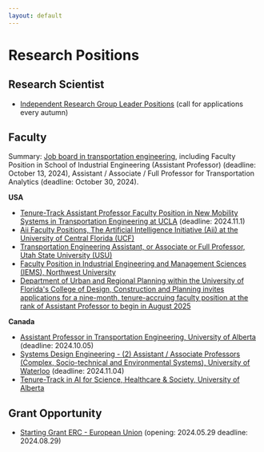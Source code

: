 ```yaml
---
layout: default
---
```


# Research Positions

## Research Scientist

- [Independent Research Group Leader Positions](https://www.kofo.mpg.de/863214/Faculty-Positions) (call for applications every autumn)

## Faculty

Summary: [Job board in transportation engineering](https://bridgingtransport.org/job-board/), including Faculty Position in School of Industrial Engineering (Assistant Professor) (deadline: October 13, 2024), Assistant / Associate / Full Professor for Transportation Analytics (deadline: October 30, 2024).

**USA**

- [Tenure-Track Assistant Professor Faculty Position in New Mobility Systems in Transportation Engineering at UCLA](https://recruit.apo.ucla.edu/JPF09559) (deadline: 2024.11.1)
- [Aii Faculty Positions, The Artificial Intelligence Initiative (Aii) at the University of Central Florida (UCF)](https://ai.ucf.edu/announcements/)
- [Transportation Engineering Assistant, or Associate or Full Professor, Utah State University (USU)](https://careers-usu.icims.com/jobs/8381/transportation-engineering-assistant%2c-or-associate-or-full-professor/job?iis=Social+Networks&iieid=pl1727708919615c4e66&mobile=false&width=690&height=500&bga=true&needsRedirect=false&jan1offset=-300&jun1offset=-240)
- [Faculty Position in Industrial Engineering and Management Sciences (IEMS), Northwest University](https://www.mccormick.northwestern.edu/industrial/career/)
- [Department of Urban and Regional Planning within the University of Florida's College of Design, Construction and Planning invites applications for a nine-month, tenure-accruing faculty position at the rank of Assistant Professor to begin in August 2025](https://www.higheredjobs.com/details.cfm?JobCode=178938098&utm_source=10_03_24&utm_medium=email&utm_campaign=JobAgentEmail)

**Canada**

- [Assistant Professor in Transportation Engineering, University of Alberta](https://apps.ualberta.ca/careers/posting/1396) (deadline: 2024.10.05)
- [Systems Design Engineering - (2) Assistant / Associate Professors (Complex, Socio-technical and Environmental Systems), University of Waterloo](https://universityaffairs.ca/search-job/?job_id=66252) (deadline: 2024.11.04)
- [Tenure-Track in AI for Science, Healthcare & Society, University of Alberta](https://www.amii.ca/your-career/interdisciplinary-research-careers/)


## Grant Opportunity

- [Starting Grant ERC - European Union](https://erc.europa.eu/apply-grant/starting-grant) (opening: 2024.05.29 deadline: 2024.08.29)


<br>
<br>